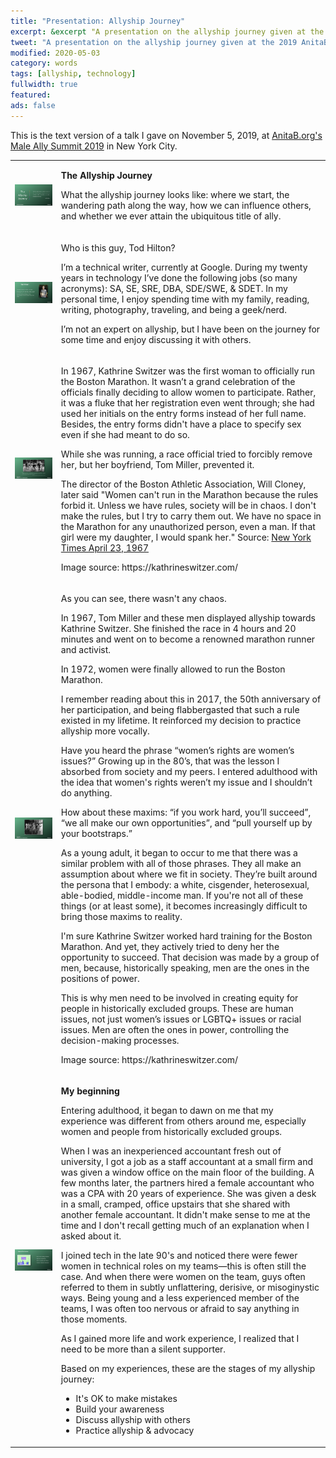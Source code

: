 ```yaml
---
title: "Presentation: Allyship Journey"
excerpt: &excerpt "A presentation on the allyship journey given at the 2019 AnitaB.org's Male Allies Summit."
tweet: "A presentation on the allyship journey given at the 2019 AnitaB.org's Male Allies Summit."
modified: 2020-05-03
category: words
tags: [allyship, technology]
fullwidth: true
featured:
ads: false
---
```


This is the text version of a talk I gave on November 5, 2019, at
[AnitaB.org's](https://anitab.org/) [Male Ally Summit 2019](https://community.anitab.org/event/male-ally-summit-2019/)
in New York City.

<table>
  <tr style="width:40%">
    <td>
      <a href="/images/allyship-slide-01.png"><img src="/images/allyship-slide-01-sm.png" alt="Allyship journey - slide 1"></a>
    </td>
    <td>
      <p><strong>The Allyship Journey</strong></p>
      <p>What the allyship journey looks like: where we start, the wandering path along the way,
        how we can influence others, and whether we ever attain the ubiquitous title of ally.</p>
    </td>
  </tr>
  <tr style="width:60%">
    <td>
      <a href="/images/allyship-slide-02.png"><img src="/images/allyship-slide-02-sm.png" alt="Allyship journey - slide 2"></a>
    </td>
    <td>
      <p>Who is this guy, Tod Hilton?</p>
      <p>I’m a technical writer, currently at Google. During my twenty years in technology I’ve
        done the following jobs (so many acronyms): SA, SE, SRE, DBA, SDE/SWE, & SDET.
        In my personal time, I enjoy spending time with my family, reading, writing, photography,
        traveling, and being a geek/nerd.</p>
      <p>I’m not an expert on allyship, but I have been on the journey for some time and enjoy
        discussing it with others.</p>
    </td>
  </tr>
  <tr>
    <td>
      <a href="/images/allyship-slide-03.png"><img src="/images/allyship-slide-03-sm.png" alt="Allyship journey - slide 3"></a>
    </td>
    <td>
      <p>In 1967, Kathrine Switzer was the first woman to officially run the Boston Marathon.
        It wasn’t a grand celebration of the officials finally deciding to allow
        women to participate. Rather, it was a fluke that her registration even
        went through; she had used her initials on the entry forms instead of her
        full name. Besides, the entry forms didn't have a place to specify sex even
        if she had meant to do so.</p>
      <p>While she was running, a race official tried to forcibly remove her, 
        but her boyfriend, Tom Miller, prevented it.</p>
      <p>The director of the Boston Athletic Association, Will Cloney, later said "Women
        can't run in the Marathon because the rules forbid it. Unless we have rules,
        society will be in chaos. I don't make the rules, but I try to carry them out.
        We have no space in the Marathon for any unauthorized person, even a man.
        If that girl were my daughter, I would spank her." Source:
        <a href="https://web.archive.org/web/20120306124858/http://www.mediaed.org/assets/products/151/Kathy_Switzer.pdf">New York Times April 23, 1967</a></p>
      <p>Image source: https://kathrineswitzer.com/</p>
    </td>
  </tr>
  <tr>
    <td>
      <a href="/images/allyship-slide-04.png"><img src="/images/allyship-slide-04-sm.png" alt="Allyship journey - slide 4"></a>
    </td>
    <td>
      <p>As you can see, there wasn't any chaos.</p>
      <p>In 1967, Tom Miller and these men displayed allyship towards Kathrine
        Switzer. She finished the race in 4 hours and 20 minutes and went on to become
        a renowned marathon runner and activist.</p>
      <p>In 1972, women were finally allowed to run the Boston Marathon.</p>
      <p>I remember reading about this in 2017, the 50th anniversary of her participation,
        and being flabbergasted that such a rule existed in my lifetime. It reinforced my
        decision to practice allyship more vocally.</p>
      <p>Have you heard the phrase “women’s rights are women’s issues?” Growing up in the
        80’s, that was the lesson I absorbed from society and my peers. I entered adulthood
        with the idea that women's rights weren’t my issue and I shouldn’t do anything.</p>
      <p>How about these maxims: “if you work hard, you’ll succeed”, “we all make our own
        opportunities”, and “pull yourself up by your bootstraps.”</p>
      <p>As a young adult, it began to occur to me that there was a similar problem with all
        of those phrases. They all make an assumption about where we fit in society.
        They’re built around the persona that I embody: a white, cisgender, heterosexual,
        able-bodied, middle-income man. If you're not all of these things (or at least some),
        it becomes increasingly difficult to bring those maxims to reality.</p>
      <p>I'm sure Kathrine Switzer worked hard training for the Boston Marathon. And yet,
        they actively tried to deny her the opportunity to succeed. That decision was made
        by a group of men, because, historically speaking, men are the ones in the positions
        of power.</p>
      <p>This is why men need to be involved in creating equity for people in historically
        excluded groups. These are human issues, not just women’s issues or LGBTQ+ issues
        or racial issues. Men are often the ones in power, controlling the decision-making
        processes.</p>
      <p>Image source: https://kathrineswitzer.com/</p>
    </td>
  </tr>
  <tr>
    <td>
      <a href="/images/allyship-slide-05.png"><img src="/images/allyship-slide-05-sm.png" alt="Allyship journey - slide 5"></a>
    </td>
    <td>
      <p><strong>My beginning</strong></p>
      <p>Entering adulthood, it began to dawn on me that my experience was different
        from others around me, especially women and people from historically excluded
        groups.</p>
      <p>When I was an inexperienced accountant fresh out of university, I got
        a job as a staff accountant at a small firm and was given a window office on the
        main floor of the building. A few months later, the partners hired a female
        accountant who was a CPA with 20 years of experience. She was given a desk in
        a small, cramped, office upstairs that she shared with another female accountant.
        It didn't make sense to me at the time and I don't recall getting much of an
        explanation when I asked about it.</p>
      <p>I joined tech in the late 90's and noticed there were fewer women in technical
        roles on my teams&mdash;this is often still the case. And when there were women
        on the team, guys often referred to them in subtly unflattering, derisive, or
        misoginystic ways. Being young and a less experienced member of the teams, I was
        often too nervous or afraid to say anything in those moments.</p>
      <p>As I gained more life and work experience, I realized that I need to be more
        than a silent supporter.</p>
      <p>Based on my experiences, these are the stages of my allyship journey:
        <ul>
          <li>It's OK to make mistakes</li>
          <li>Build your awareness</li>
          <li>Discuss allyship with others</li>
          <li>Practice allyship & advocacy</li>
        </ul>
      </p>
    </td>
  </tr>
</table>
